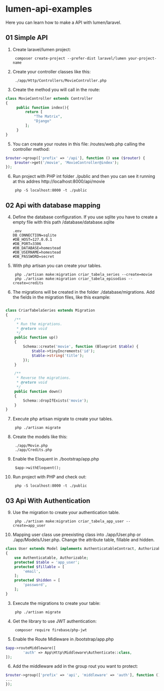 # lumen-api-examples
Here you can learn how to make a API with lumen/laravel.


## 01 Simple API

1. Create laravel/lumen project: 

        composer create-project --prefer-dist laravel/lumen your-project-name

3. Create your controller classes like this:  

        ./app/Http/Controllers/MovieController.php

4. Create the method you will call in the route:
```php
class MovieController extends Controller
{
     public function index(){
         return [
             "The Matrix",
             "Django"
         ];
     }
}
```
5. You can create your routes in this file: /routes/web.php calling the controller method: 
```php
$router->group(['prefix' => '/api'], function () use ($router) {
    $router->get('/movie', 'MovieController@index');
});
```

6. Run project with PHP int folder ./public and then you can see it running at this addres http://localhost:8000/api/movie

        php -S localhost:8000 -t ./public


## 02 Api with database mapping


4.  Define the database configuration. If you use sqlite you have to create a empty file with this path /database/database.sqlite

        .env        
        DB_CONNECTION=sqlite
        #DB_HOST=127.0.0.1
        #DB_PORT=3306
        #DB_DATABASE=homestead
        #DB_USERNAME=homestead
        #DB_PASSWORD=secret


5. With php artisan you can create your tables.

        php ./artisan make:migration criar_tabela_series --create=movie
        php ./artisan make:migration criar_tabela_episodios --create=credits

6.  The migrations will be created in the folder ./database/migrations. Add the fields in the migration files, like this example: 
```php

class CriarTabelaSeries extends Migration
{
    /**
     * Run the migrations.
     * @return void
     */
    public function up()
    {
        Schema::create('movie', function (Blueprint $table) {
            $table->tinyIncrements('id');
            $table->string('title');
        });
    }

    /**
     * Reverse the migrations.
     * @return void
     */
    public function down()
    {
        Schema::dropIfExists('movie');
    }
}

```

7. Execute php artisan migrate to create your tables.  

        php ./artisan migrate

6. Create the models like this: 

        ./app/Movie.php 
        ./app/Credits.php 

7. Enable the Eloquent in ./bootstrap/app.php

        $app->withEloquent();

8. Run project with PHP and check out:  

        php -S localhost:8000 -t ./public

## 03 Api With Authentication 

9. Use the migration to create your authentication table. 

        php ./artisan make:migration criar_tabela_app_user --create=app_user

3. Mapping user class use preexisting class into ./app/User.php or ./app/Models/User.php. 
Change the attribute table, fillable and hidden. 

```php
class User extends Model implements AuthenticatableContract, AuthorizableContract
{
    use Authenticatable, Authorizable;
    protected $table = 'app_user';
    protected $fillable = [
        'email',
    ];
    protected $hidden = [
        'password',
    ];
}
```
3. Execute the migrations to create your table: 

        php ./artisan migrate


4. Get the library to use JWT authentication:

        composer require firebase/php-jwt

5. Enable the Route Midleware in /bootstrap/app.php

```php
$app->routeMiddleware([
        'auth' => App\Http\Middleware\Authenticate::class,
]);
```

6. Add the middleware add in the group rout you want to protect: 

```php
$router->group(['prefix' => 'api', 'middleware' => 'auth'], function () use ($router) {
...
});
```

